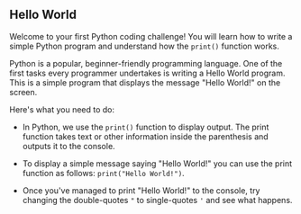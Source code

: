 ## Hello World

Welcome to your first Python coding challenge! You will learn how to write a simple Python program and understand how the ```print()``` function works.

Python is a popular, beginner-friendly programming language. One of the first tasks every programmer undertakes is writing a Hello World program. This is a simple program that displays the message "Hello World!" on the screen.

Here's what you need to do:
- In Python, we use the ```print()``` function to display output. The print function takes text or other information inside the parenthesis and outputs it to the console.

- To display a simple message saying "Hello World!" you can use the print function as follows: ```print("Hello World!")```.

- Once you've managed to print "Hello World!" to the console, try changing the double-quotes ```"``` to single-quotes ```'``` and see what happens.